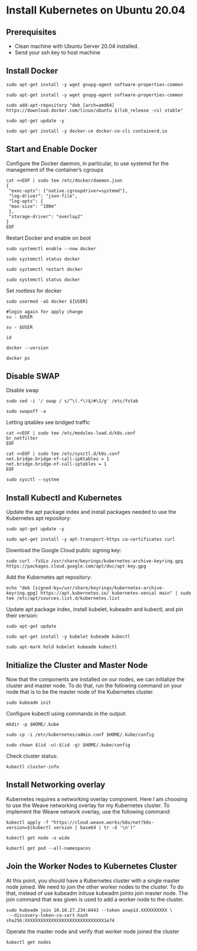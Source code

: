 # Install Kubernetes on Ubuntu 20.04
## Prerequisites
* Clean machine with Ubuntu Server 20.04 installed.
* Send your ssh key to host machine
## Install Docker
```
sudo apt-get install -y wget gnupg-agent software-properties-common
```
```
sudo apt-get install -y wget gnupg-agent software-properties-common
```
```
sudo add-apt-repository "deb [arch=amd64] https://download.docker.com/linux/ubuntu $(lsb_release -cs) stable"
```
```
sudo apt-get update -y
```
```
sudo apt-get install -y docker-ce docker-ce-cli containerd.io
```
## Start and Enable Docker
Configure the Docker daemon, in particular, to use systemd for the management of the container’s cgroups
```
cat <<EOF | sudo tee /etc/docker/daemon.json
{
 "exec-opts": ["native.cgroupdriver=systemd"],
 "log-driver": "json-file",
 "log-opts": {
 "max-size": "100m"
 },
 "storage-driver": "overlay2"
}
EOF
```
Restart Docker and enable on boot

```
sudo systemctl enable --now docker
```
```
sudo systemctl status docker
```
```
sudo systemctl restart docker
```
```
sudo systemctl status docker
```
Set rootless for docker

```
sudo usermod -aG docker ${USER}
```
```
#login again for apply change
su - $USER
```
```
su - $USER
```
```
id 
```
```
docker --version
```
```
docker ps
```

## Disable SWAP
Disable swap
```
sudo sed -i '/ swap / s/^\(.*\)$/#\1/g' /etc/fstab
```
```
sudo swapoff -a
```
Letting iptables see bridged traffic
```
cat <<EOF | sudo tee /etc/modules-load.d/k8s.conf
br_netfilter
EOF
```
```
cat <<EOF | sudo tee /etc/sysctl.d/k8s.conf
net.bridge.bridge-nf-call-ip6tables = 1
net.bridge.bridge-nf-call-iptables = 1
EOF
```
```
sudo sysctl --system
```
## Install Kubectl and Kubernetes
Update the apt package index and install packages needed to use the Kubernetes apt repository:
```
sudo apt-get update -y
```
```
sudo apt-get install -y apt-transport-https ca-certificates curl
```
Download the Google Cloud public signing key:
```
sudo curl -fsSLo /usr/share/keyrings/kubernetes-archive-keyring.gpg https://packages.cloud.google.com/apt/doc/apt-key.gpg
```
Add the Kubernetes apt repository:
```
echo "deb [signed-by=/usr/share/keyrings/kubernetes-archive-keyring.gpg] https://apt.kubernetes.io/ kubernetes-xenial main" | sudo tee /etc/apt/sources.list.d/kubernetes.list
```
Update apt package index, install kubelet, kubeadm and kubectl, and pin their version:
```
sudo apt-get update
```
```
sudo apt-get install -y kubelet kubeadm kubectl
```
```
sudo apt-mark hold kubelet kubeadm kubectl
```

## Initialize the Cluster and Master Node
Now that the components are installed on our nodes, we can initialize the cluster and master node. To do that, run the following command on your node that is to be the master node of the Kubernetes cluster.
```
sudo kubeadm init
```
Configure kubectl using commands in the output:
```
mkdir -p $HOME/.kube
```
```
sudo cp -i /etc/kubernetes/admin.conf $HOME/.kube/config
```
```
sudo chown $(id -u):$(id -g) $HOME/.kube/config
```
Check cluster status:
```
kubectl cluster-info
```

## Install Networking overlay

Kubernetes requires a networking overlay component. Here I am choosing to use the Weave networking overlay for my Kubernetes cluster. To implement the Weave network overlay, use the following command:
```
kubectl apply -f "https://cloud.weave.works/k8s/net?k8s-version=$(kubectl version | base64 | tr -d '\n')"
```
```
kubectl get node -o wide
```
```
kubectl get pod --all-namespaces
```

##  Join the Worker Nodes to Kubernetes Cluster
At this point, you should have a Kubernetes cluster with a single master node joined. We need to join the other worker nodes to the cluster. To do that, instead of use kubeadm inituse kubeadm jointo join master node. The join command that was given is used to add a worker node to the cluster.
```
sudo kubeadm join 10.10.27.234:6443 --token axwp1d.XXXXXXXXXX \
 --discovery-token-ca-cert-hash sha256:XXXXXXXXXXXXXXXXXXXXXXXXXXXXXX1e74
```
Operate the master node and verify that worker node joined the cluster
```
kubectl get nodes
```